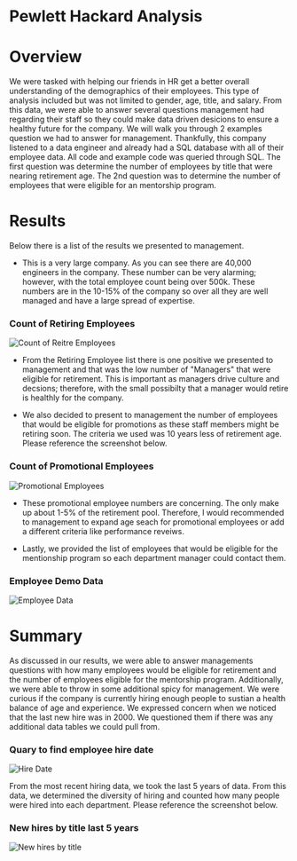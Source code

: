 # Pewlett Hackard Analysis

# Overview 

We were tasked with helping our friends in HR get a better overall understanding of the demographics of their employees. This type of analysis included but was not limited to gender, age, title, and salary. From this data, we were able to answer several questions management had regarding their staff so they could make data driven desicions to ensure a healthy future for the company. We will walk you through 2 examples question we had to answer for management. Thankfully, this company listened to a data engineer and already had a SQL database with all of their employee data. All code and example code was queried through SQL. The first question was determine the number of employees by title that were nearing retirement age. The 2nd question was to determine the number of employees that were eligible for an mentorship program. 

# Results 

Below there is a list of the results we presented to management. 

- This is a very large company. As you can see there are 40,000 engineers in the company. These number can be very alarming; however, with the total employee count being over 500k. These numbers are in the 10-15% of the company so over all they are well managed and have a large spread of expertise. 

### Count of Retiring Employees

![Count of Reitre Employees](https://github.com/mccoycory/Pewlett-Hackard-Analysis/blob/main/Count%20of%20retiring%20employees%20by%20title.png)

- From the Retiring Employee list there is one positive we presented to management and that was the low number of "Managers" that were eligible for retirement. This is important as managers drive culture and decsions; therefore, with the small possibilty that a manager would retire is healthly for the company. 

- We also decided to present to management the number of employees that would be eligible for promotions as these staff members might be retiring soon. The criteria we used was 10 years less of retirement age. Please reference the screenshot below. 

### Count of Promotional Employees 

![Promotional Employees](https://github.com/mccoycory/Pewlett-Hackard-Analysis/blob/main/Count%20Membership.png)

- These promotional employee numbers are concerning. The only make up about 1-5% of the retirement pool. Therefore, I would recommended to management to expand age seach for promotional employees or add a different criteria like performance reveiws. 

- Lastly, we provided the list of employees that would be eligible for the mentionship program so each department manager could contact them.

### Employee Demo Data

![Employee Data](https://github.com/mccoycory/Pewlett-Hackard-Analysis/blob/main/Membership.png)

# Summary 

As discussed in our results, we were able to answer managements questions with how many employees would be eligible for retirement and the number of employees eligible for the mentorship program. Additionally, we were able to throw in some additional spicy for management. We were curious if the company is currently hiring enough people to sustian a health balance of age and experience. We expressed concern when we noticed that the last new hire was in 2000. We questioned them if there was any additional data tables we could pull from. 

### Quary to find employee hire date 

![Hire Date](https://github.com/mccoycory/Pewlett-Hackard-Analysis/blob/main/Hire%20date%20query.png)

From the most recent hiring data, we took the last 5 years of data. From this data, we determined the diversity of hiring and counted how many people were hired into each department. Please reference the screenshot below.

### New hires by title last 5 years

![New hires by title](https://github.com/mccoycory/Pewlett-Hackard-Analysis/blob/main/Count%20of%20New%20hire%202002.png)


